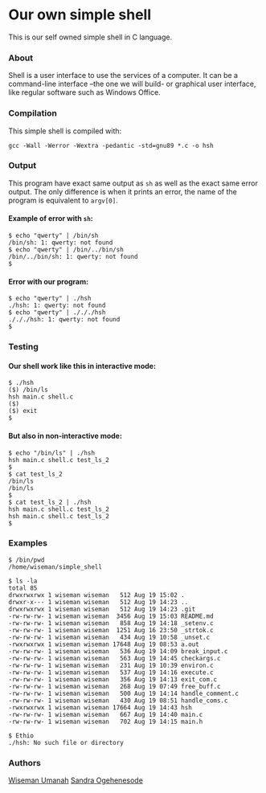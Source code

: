 # Our own simple shell

This is our self owned simple shell in C language.

### About

Shell is a user interface to use the services of a computer. It can be a command-line interface –the one we will build- or graphical user interface, like regular software such as Windows Office.

### Compilation
This simple shell is compiled with:
```
gcc -Wall -Werror -Wextra -pedantic -std=gnu89 *.c -o hsh
```

### Output
This program have exact same output as ```sh``` as well as the exact same error output. The only difference is when it prints an error, the name of the program is equivalent to ```argv[0]```.

#### Example of error with ```sh```:
```
$ echo "qwerty" | /bin/sh
/bin/sh: 1: qwerty: not found
$ echo "qwerty" | /bin/../bin/sh
/bin/../bin/sh: 1: qwerty: not found
$
```

#### Error with our program:

```
$ echo "qwerty" | ./hsh
./hsh: 1: qwerty: not found
$ echo "qwerty" | ./././hsh
./././hsh: 1: qwerty: not found
$
```
### Testing
#### Our shell work like this in interactive mode:
```
$ ./hsh
($) /bin/ls
hsh main.c shell.c
($)
($) exit
$
```

#### But also in non-interactive mode:
```
$ echo "/bin/ls" | ./hsh
hsh main.c shell.c test_ls_2
$
$ cat test_ls_2
/bin/ls
/bin/ls
$
$ cat test_ls_2 | ./hsh
hsh main.c shell.c test_ls_2
hsh main.c shell.c test_ls_2
$
```
### Examples
```
$ /bin/pwd
/home/wiseman/simple_shell
```

```
$ ls -la
total 85
drwxrwxrwx 1 wiseman wiseman   512 Aug 19 15:02 .
drwxr-x--- 1 wiseman wiseman   512 Aug 19 14:23 ..
drwxrwxrwx 1 wiseman wiseman   512 Aug 19 14:23 .git
-rw-rw-rw- 1 wiseman wiseman  3456 Aug 19 15:03 README.md
-rw-rw-rw- 1 wiseman wiseman   858 Aug 19 14:18 _setenv.c
-rw-rw-rw- 1 wiseman wiseman  1251 Aug 16 23:50 _strtok.c
-rw-rw-rw- 1 wiseman wiseman   434 Aug 19 10:58 _unset.c
-rwxrwxrwx 1 wiseman wiseman 17648 Aug 19 08:53 a.out
-rw-rw-rw- 1 wiseman wiseman   536 Aug 19 14:09 break_input.c
-rw-rw-rw- 1 wiseman wiseman   563 Aug 19 14:45 checkargs.c
-rw-rw-rw- 1 wiseman wiseman   231 Aug 19 10:39 environ.c
-rw-rw-rw- 1 wiseman wiseman   537 Aug 19 14:16 execute.c
-rw-rw-rw- 1 wiseman wiseman   356 Aug 19 14:13 exit_com.c
-rw-rw-rw- 1 wiseman wiseman   268 Aug 19 07:49 free_buff.c
-rw-rw-rw- 1 wiseman wiseman   500 Aug 19 14:14 handle_comment.c
-rw-rw-rw- 1 wiseman wiseman   430 Aug 19 08:51 handle_coms.c
-rwxrwxrwx 1 wiseman wiseman 17664 Aug 19 14:43 hsh
-rw-rw-rw- 1 wiseman wiseman   667 Aug 19 14:40 main.c
-rw-rw-rw- 1 wiseman wiseman   702 Aug 19 14:15 main.h
```

```
$ Ethio
./hsh: No such file or directory
```

### Authors
[Wiseman Umanah](https://github.com/wiseman-umanah)
[Sandra Ogehenesode](https://github.com/sandy)
